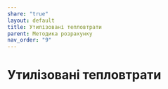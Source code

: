 ```yaml
---
share: "true"
layout: default
title: Утилізовані тепловтрати
parent: Методика розрахунку
nav_order: "9"
---
```


# Утилізовані тепловтрати

